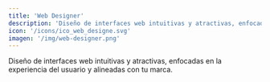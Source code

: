 ```yaml
---
title: 'Web Designer'
description: 'Diseño de interfaces web intuitivas y atractivas, enfocadas en la experiencia del usuario y alineadas con tu marca.'
icon: '/icons/ico_web_designe.svg'
imagen: '/img/web-designer.png'
---
```

Diseño de interfaces web intuitivas y atractivas, enfocadas en la experiencia del usuario y alineadas con tu marca.